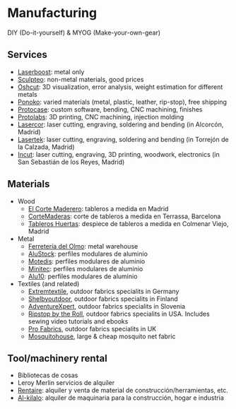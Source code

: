 # Manufacturing
DIY (Do-it-yourself) & MYOG (Make-your-own-gear)
## Services
- [Laserboost](https://www.laserboost.com): metal only
- [Sculpteo](https://www.sculpteo.com/): non-metal materials, good prices
- [Oshcut](https://www.oshcut.com/): 3D visualization, error analysis, weight estimation for different metals
- [Ponoko](https://www.ponoko.com/): varied materials (metal, plastic, leather, rip-stop), free shipping
- [Protocase](https://www.protocase.com/): custom software, bending, CNC machining, finishes
- [Protolabs](https://www.protolabs.es/): 3D printing, CNC machining, injection molding
- [Lasercor](http://www.lasercor.com/): laser cutting, engraving, soldering and bending (in Alcorcón, Madrid)
- [Lasertek](https://lasertek.es/): laser cutting, engraving, soldering and bending (in Torrejón de la Calzada, Madrid)
- [Incut](https://incut.es/): laser cutting, engraving, 3D printing, woodwork, electronics (in San Sebastián de los Reyes, Madrid)

## Materials
- Wood
  - [El Corte Maderero](https://elcortemaderero.es/): tableros a medida en Madrid 
  - [CorteMaderas](https://www.cortemaderas.com/): corte de tableros a medida en Terrassa, Barcelona
  - [Tableros Huertas](https://www.tahubrico.es): despiece de tableros a medida en Colmenar Viejo, Madrid
- Metal
  - [Ferretería del Olmo](https://ferreteriadelolmo.es/): metal warehouse
  - [AluStock](https://www.alu-stock.es): perfiles modulares de aluminio
  - [Motedis](https://www.motedis.es): perfiles modulares de aluminio
  - [Minitec](https://www.minitec.es/): perfiles modulares de aluminio
  - [Alu10](https://alu10.com/): perfiles modulares de aluminio
- Textiles (and related)
  - [Extremtextile](https://www.extremtextil.de/), outdoor fabrics specialits in Germany
  - [Shelbyoutdoor](https://www.shelbyoutdoor.com/), outdoor fabrics specialits in Finland
  - [AdventureXpert](https://www.adventurexpert.com/), outdoor fabrics specialits in Slovenia
  - [Ripstop by the Roll](https://ripstopbytheroll.com/), outdoor fabrics specialits in USA. Includes sewing video tutorials and ebooks
  - [Pro Fabrics](https://www.profabrics.co.uk/), outdoor fabrics specialits in UK
  - [Mosquitohouse](https://www.mosquitohouse.com/p/tela-de-mosquitera-negra-extra-grande-600-x-250-cm), large & cheap mosquito net fabric

## Tool/machinery rental
- Bibliotecas de cosas
- Leroy Merlin servicios de alquiler
- [Rentaire](https://www.rentaire.es/): alquiler y venta de material de construcción/herramientas, etc.
- [Al-kilalo](https://www.al-kilalo.com/): alquiler de maquinaria para la construcción, hogar e industria 
